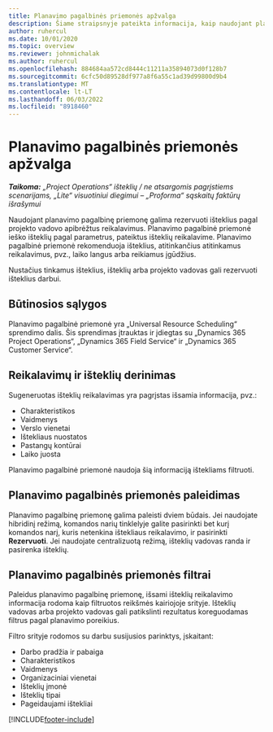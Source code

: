 ```yaml
---
title: Planavimo pagalbinės priemonės apžvalga
description: Šiame straipsnyje pateikta informacija, kaip naudojant planavimo pagalbinę priemonę rezervuoti išteklius.
author: ruhercul
ms.date: 10/01/2020
ms.topic: overview
ms.reviewer: johnmichalak
ms.author: ruhercul
ms.openlocfilehash: 884684aa572cd8444c11211a35894073d0f128b7
ms.sourcegitcommit: 6cfc50d89528df977a8f6a55c1ad39d99800d9b4
ms.translationtype: MT
ms.contentlocale: lt-LT
ms.lasthandoff: 06/03/2022
ms.locfileid: "8918460"
---
```

# <a name="schedule-assistant-overview"></a>Planavimo pagalbinės priemonės apžvalga

_**Taikoma:** „Project Operations“ išteklių / ne atsargomis pagrįstiems scenarijams, „Lite“ visuotiniui diegimui – „Proforma“ sąskaitų faktūrų išrašymui_

Naudojant planavimo pagalbinę priemonę galima rezervuoti išteklius pagal projekto vadovo apibrėžtus reikalavimus. Planavimo pagalbinė priemonė ieško išteklių pagal parametrus, pateiktus išteklių reikalavime. Planavimo pagalbinė priemonė rekomenduoja išteklius, atitinkančius atitinkamus reikalavimus, pvz., laiko langus arba reikiamus įgūdžius.

Nustačius tinkamus išteklius, išteklių arba projekto vadovas gali rezervuoti išteklius darbui.

## <a name="prerequisites"></a>Būtinosios sąlygos

Planavimo pagalbinė priemonė yra „Universal Resource Scheduling“ sprendimo dalis. Šis sprendimas įtrauktas ir įdiegtas su „Dynamics 365 Project Operations“, „Dynamics 365 Field Service“ ir „Dynamics 365 Customer Service“.

## <a name="matching-requirements-and-resources"></a>Reikalavimų ir išteklių derinimas

Sugeneruotas išteklių reikalavimas yra pagrįstas išsamia informacija, pvz.:

-   Charakteristikos
-   Vaidmenys
-   Verslo vienetai
-   Ištekliaus nuostatos
-   Pastangų kontūrai
-   Laiko juosta

Planavimo pagalbinė priemonė naudoja šią informaciją ištekliams filtruoti.

## <a name="launch-the-schedule-assistant"></a>Planavimo pagalbinės priemonės paleidimas

Planavimo pagalbinę priemonę galima paleisti dviem būdais. Jei naudojate hibridinį režimą, komandos narių tinklelyje galite pasirinkti bet kurį komandos narį, kuris netenkina ištekliaus reikalavimo, ir pasirinkti **Rezervuoti**. Jei naudojate centralizuotą režimą, išteklių vadovas randa ir pasirenka išteklių.

## <a name="schedule-assistant-filters"></a>Planavimo pagalbinės priemonės filtrai

Paleidus planavimo pagalbinę priemonę, išsami išteklių reikalavimo informacija rodoma kaip filtruotos reikšmės kairiojoje srityje. Išteklių vadovas arba projekto vadovas gali patikslinti rezultatus koreguodamas filtrus pagal planavimo poreikius.

Filtro srityje rodomos su darbu susijusios parinktys, įskaitant:

-   Darbo pradžia ir pabaiga
-   Charakteristikos
-   Vaidmenys
-   Organizaciniai vienetai
-   Išteklių įmonė
-   Išteklių tipai
-   Pageidaujami ištekliai


[!INCLUDE[footer-include](../includes/footer-banner.md)]